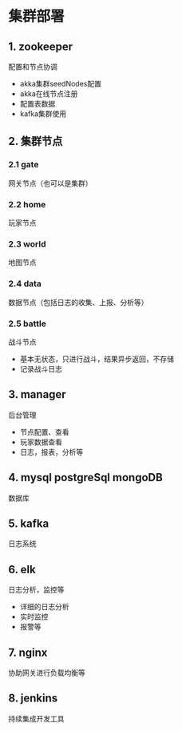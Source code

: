 # 集群部署

## 1. zookeeper

配置和节点协调

- akka集群seedNodes配置
- akka在线节点注册
- 配置表数据
- kafka集群使用

## 2. 集群节点

### 2.1 gate

网关节点（也可以是集群）

### 2.2 home

玩家节点

### 2.3 world

地图节点

### 2.4 data

数据节点（包括日志的收集、上报、分析等）

### 2.5 battle

战斗节点

- 基本无状态，只进行战斗，结果异步返回，不存储
- 记录战斗日志

## 3. manager

后台管理

- 节点配置、查看
- 玩家数据查看
- 日志，报表，分析等

## 4. mysql postgreSql mongoDB

数据库

## 5. kafka

日志系统

## 6. elk

日志分析，监控等

- 详细的日志分析
- 实时监控
- 报警等

## 7. nginx

协助网关进行负载均衡等

## 8. jenkins

持续集成开发工具